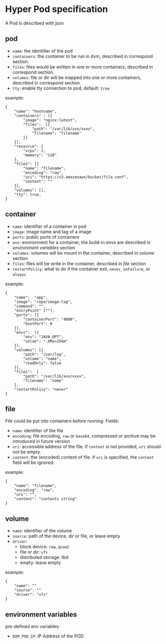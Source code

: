 # Hyper Pod specification

A Pod is described with json

## pod

- `name`: the identifier of the pod
- `containers`: the container to be run in dvm, described in correspond section.
- `files`: files would be written in one or more containers, described in correspond section.
- `volumes`: file or dir will be mapped into one or more containers, described in correspond section.
- `tty`: enable tty connection to pod, default: `true`

example:

    {
        "name": "hostname",
        "containers" : [{
            "image": "nginx:latest",
            "files":  [{
	            "path": "/var/lib/xxx/xxxx",
	            "filename": "filename"
	        }]
        }],
        "resource": {
            "vcpu": 1,
            "memory": "128"
        },
        "files": [{
	        "name": "filename",
	        "encoding": "raw", 
	        "uri": "https://s3.amazonaws/bucket/file.conf",
	        "content": ""
	    }],
        "volumes": [],
        "tty": true,
    }


## container

- `name`: identifier of a container in pod
- `image`: image name and tag of a image
- `ports`: public ports of containers
- `env`: environment for a container, the build-in envs are described in *environment variables* section
- `volumes`: volumes will be mount in the container, described in *volume* section
- `files`: files will be write in the container, described in *file* section
- `restartPolicy`: what to do if the container exit, `never`, `onFailure`, or `always`

example:

    {
        "name":  "app",
        "image": "repo/image:tag",
        "command": "",
        "entryPoint" [""],
        "ports": [{
            "containerPort": "4000",
            "hostPort": 0
        }],
        "envs":  [{
            "env": "JAVA_OPT",
            "value": "-XMx=256m"
        }],
        "volumes": [{
            "path": "/var/log",
            "volume": "name",
            "readOnly": false
        }],
        "files":  [
            "path": "/var/lib/xxx/xxxx",
            "filename": "name"
        ],
        "restartPolicy": "never"
    }

## file

File could be put into containers before running. Fields:

- `name`: identifier of the file
- `encoding`: file encoding, `raw` or `base64`, compressed or archive may be introduced in future version
- `uri`: accessible address of the file. if `content` is not provided, `uri` should not be empty.
- `content`: the (encoded) content of file. if `uri` is specified, the `content` field will be ignored.

example:

    {
        "name": "filename",
        "encoding": "raw", 
        "uri": "",
        "content": "contents string"
    }

## volume

- `name`: identifier of the volume
- `source`: path of the device, dir or file, or leave empty
- `driver`: 
  - block device: `raw`, `qcow2`
  - file or dir: `vfs`
  - distributed storage: tbd
  - empty: leave empty

example:

    {
        "name": ""
        "source": ""
        "driver": "vfs"
    }

## environment variables

pre-defined env variables:

- `DVM_POD_IP`: IP Address of the POD

